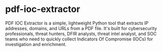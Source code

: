 # pdf-ioc-extractor
PDF IOC Extractor is a simple, lightweight Python tool that extracts IP addresses, domains, and URLs from a PDF file. It's built for cybersecurity professionals, threat hunters, DFIR analysts, threat intel analyst, and SOC teams who need to quickly collect Indicators Of Compromise (IOCs) for investigation and enrichment.
